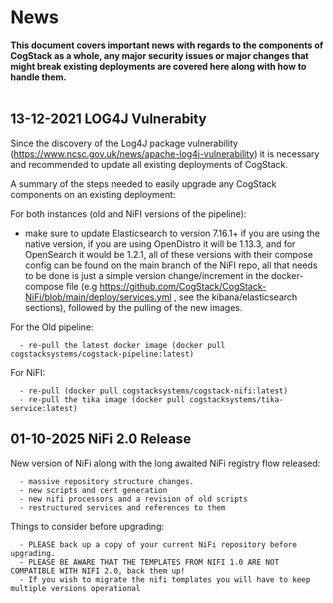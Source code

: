 # News

<strong>This document covers important news with regards to the components of CogStack as a whole, any major security issues or major changes that might break existing deployments are covered here along with how to handle them.</strong>
</br>
</br>

## 13-12-2021 LOG4J Vulnerabity

Since the discovery of the Log4J package vulnerability (https://www.ncsc.gov.uk/news/apache-log4j-vulnerability) it is necessary and recommended to update all existing deployments of CogStack.

A summary of the steps needed to easily upgrade any CogStack components on an existing deployment:

For both instances (old and NiFI versions of the pipeline):

- make sure to update Elasticsearch to version 7.16.1+ if you are using the native version, if you are using OpenDistro it will be 1.13.3, and for OpenSearch it would be 1.2.1, all of these versions with their compose config can be found on the main branch of the NiFI repo, all that needs to be done is just a simple version change/increment in the docker-compose file (e.g https://github.com/CogStack/CogStack-NiFi/blob/main/deploy/services.yml , see the kibana/elasticsearch sections), followed by the pulling of the new images.

For the Old pipeline:

      - re-pull the latest docker image (docker pull cogstacksystems/cogstack-pipeline:latest)
For NiFI:

      - re-pull (docker pull cogstacksystems/cogstack-nifi:latest)
      - re-pull the tika image (docker pull cogstacksystems/tika-service:latest)

## 01-10-2025 NiFi 2.0 Release

New version of NiFi along with the long awaited NiFi registry flow released:

      - massive repository structure changes.
      - new scripts and cert generation
      - new nifi processors and a revision of old scripts
      - restructured services and references to them

Things to consider before upgrading:

      - PLEASE back up a copy of your current NiFi repository before upgrading.
      - PLEASE BE AWARE THAT THE TEMPLATES FROM NIFI 1.0 ARE NOT COMPATIBLE WITH NIFI 2.0, back them up!
      - If you wish to migrate the nifi templates you will have to keep multiple versions operational
